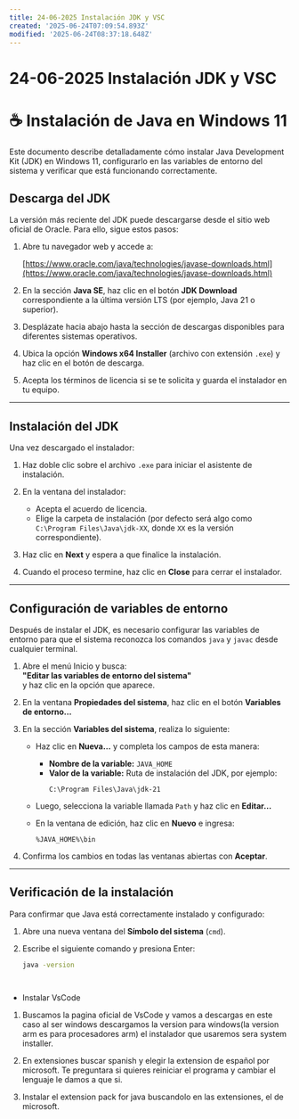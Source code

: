 ```yaml
---
title: 24-06-2025 Instalación JDK y VSC
created: '2025-06-24T07:09:54.893Z'
modified: '2025-06-24T08:37:18.648Z'
---
```


# 24-06-2025 Instalación JDK y VSC



# ☕ Instalación de Java en Windows 11

Este documento describe detalladamente cómo instalar Java Development Kit (JDK) en Windows 11, configurarlo en las variables de entorno del sistema y verificar que está funcionando correctamente.



## Descarga del JDK

La versión más reciente del JDK puede descargarse desde el sitio web oficial de Oracle. Para ello, sigue estos pasos:

1. Abre tu navegador web y accede a:

   [https://www.oracle.com/java/technologies/javase-downloads.html](https://www.oracle.com/java/technologies/javase-downloads.html)

2. En la sección **Java SE**, haz clic en el botón **JDK Download** correspondiente a la última versión LTS (por ejemplo, Java 21 o superior).

3. Desplázate hacia abajo hasta la sección de descargas disponibles para diferentes sistemas operativos.

4. Ubica la opción **Windows x64 Installer** (archivo con extensión `.exe`) y haz clic en el botón de descarga.

5. Acepta los términos de licencia si se te solicita y guarda el instalador en tu equipo.

---

## Instalación del JDK

Una vez descargado el instalador:

1. Haz doble clic sobre el archivo `.exe` para iniciar el asistente de instalación.

2. En la ventana del instalador:
   - Acepta el acuerdo de licencia.
   - Elige la carpeta de instalación (por defecto será algo como `C:\Program Files\Java\jdk-XX`, donde `XX` es la versión correspondiente).

3. Haz clic en **Next** y espera a que finalice la instalación.

4. Cuando el proceso termine, haz clic en **Close** para cerrar el instalador.

---

## Configuración de variables de entorno

Después de instalar el JDK, es necesario configurar las variables de entorno para que el sistema reconozca los comandos `java` y `javac` desde cualquier terminal.

1. Abre el menú Inicio y busca:  
   **"Editar las variables de entorno del sistema"**  
   y haz clic en la opción que aparece.

2. En la ventana **Propiedades del sistema**, haz clic en el botón **Variables de entorno…**

3. En la sección **Variables del sistema**, realiza lo siguiente:

   - Haz clic en **Nueva…** y completa los campos de esta manera:
     - **Nombre de la variable:** `JAVA_HOME`
     - **Valor de la variable:** Ruta de instalación del JDK, por ejemplo:
       ```
       C:\Program Files\Java\jdk-21
       ```

   - Luego, selecciona la variable llamada `Path` y haz clic en **Editar…**

   - En la ventana de edición, haz clic en **Nuevo** e ingresa:
     ```
     %JAVA_HOME%\bin
     ```

4. Confirma los cambios en todas las ventanas abiertas con **Aceptar**.

---

## Verificación de la instalación

Para confirmar que Java está correctamente instalado y configurado:

1. Abre una nueva ventana del **Símbolo del sistema** (`cmd`).

2. Escribe el siguiente comando y presiona Enter:
   ```bash
   java -version




- Instalar VsCode

1. Buscamos la pagina oficial de VsCode y vamos  a descargas en este caso al ser windows descargamos la version para windows(la version arm es para procesadores arm) el instalador que usaremos sera system installer.

2. En extensiones buscar spanish y elegir la extension de español por microsoft. Te preguntara si quieres reiniciar el programa y cambiar el lenguaje le damos a que si.


3. Instalar el extension pack for java buscandolo en las extensiones, el de microsoft.






